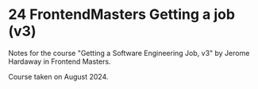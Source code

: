# 24 FrontendMasters Getting a job (v3)

Notes for the course "Getting a Software Engineering Job, v3" by Jerome Hardaway in Frontend Masters.

Course taken on August 2024.
